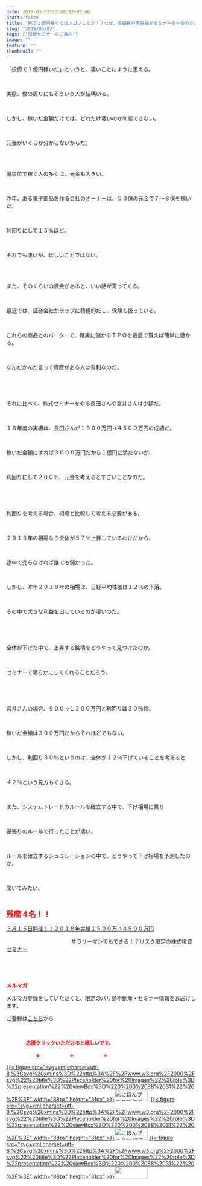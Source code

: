 ```yaml
---
date: 2019-03-02T22:09:12+09:00
draft: false
title: "株で１億円稼ぐのはスゴいことか！？なぜ、長田氏や宮井氏がセミナーをやるのか。"
slug: "2019/03/02"
tags: ["投資セミナーのご案内"]
image: ""
feature: ""
thumbnail: ""
---
```

<p>「投資で１億円稼いだ」というと、凄いことにように思える。</p><p> </p><p>実際、僕の周りにもそういう人が結構いる。</p><p> </p><p>しかし、稼いだ金額だけでは、どれだけ凄いのか判断できない。</p><p> </p><p>元金がいくらか分からないからだ。</p><p> </p><p><br/>億単位で稼ぐ人の多くは、元金も大きい。</p><p> </p><p>昨年、ある電子部品を作る会社のオーナーは、５０億の元金で７～８億を稼いだ。</p><p> </p><p>利回りにして１５％ほど。</p><p> </p><p>それでも凄いが、珍しいことではない。</p><p> </p><p><br/>また、そのくらいの資金があると、いい話が寄ってくる。</p><p> </p><p>最近では、証券会社がラップに積極的だし、保険も扱っている。</p><p> </p><p>これらの商品とのバーターで、確実に儲かるＩＰＯを裁量で貰えば簡単に儲かる。</p><p> </p><p>なんだかんだ言って資産がある人は有利なのだ。</p><p> </p><p> </p><p>それに比べて、株式セミナーをやる長田さんや宮井さんは少額だ。</p><p> </p><p>１８年度の実績は、長田さんが１５００万円→４５００万円の成績だ。</p><p> </p><p>稼いだ金額にすれば３０００万円だから１億円に満たないが、</p><p> </p><p>利回りにして２００％、元金を考えるとすごいことなのだ。</p><p> </p><p> </p><p>利回りを考える場合、相場と比較して考える必要がある。</p><p> </p><p>２０１３年の相場なら全体が５７％上昇しているわけだから、</p><p> </p><p>途中で売らなければ誰でも儲かった。</p><p> </p><p>しかし、昨年２０１８年の相場は、日経平均株価は１２％の下落。</p><p> </p><p>その中で大きな利益を出しているのが凄いのだ。</p><p> </p><p> </p><p>全体が下げた中で、上昇する銘柄をどうやって見つけたのか。</p><p> </p><p>セミナーで明らかにしてくれることだろう。</p><p> </p><p> </p><p>宮井さんの場合、９００→１２００万円と利回りは３０％超。</p><p> </p><p>稼いだ金額は３００万円だからそれほどでもない。</p><p> </p><p>しかし、利回り３０％というのは、全体が１２％下げていることを考えると</p><p> </p><p>４２％という見方もできる。</p><p> </p><p>また、システムトレードのルールを確立する中で、下げ相場に乗り</p><p> </p><p>逆張りのルールで行ったことが凄い。</p><p> </p><p>ルールを確立するシュミレーションの中で、どうやって下げ相場を予測したのか。</p><p> </p><p>聞いてみたい。</p><p> </p><p><span style="font-size: 1.4em;"><span style="font-weight: bold;"><span style="color: rgb(255, 0, 0);">残席４名！！</span></span></span></p><p><a href="https://ameblo.jp/baliclub/entry-12439962299.html" target="_blank">３月１５日開催！！</a><a href="https://ameblo.jp/baliclub/entry-12439962299.html" target="_blank">２０１８年実績１５００万→４５００万円</a>           </p><p>　　　　　　　　　　　　 <a href="https://ameblo.jp/baliclub/entry-12439962299.html" target="_blank">サラリーマンでもできる！？リスク限定の株式投資セミナー</a></p><p> </p><p> </p><p><span style="font-weight: bold;"><span style="color: rgb(255, 0, 0);">メルマガ</span></span></p><p>メルマガ登録をしていただくと、限定のバリ島不動産・セミナー情報をお届けします。</p><p>ご登録は<a href="f9eeVI" target="_blank">こちら</a>から</p><p style="text-align: center;"> </p><p><font color="#ff0000" size="2"><strong>　　　　応援クリックいただけると嬉しいです。</strong></font></p><p><font color="#ff0000" size="2"><strong>　　　　　　↓　　　　　　↓　　　　　　↓</strong></font></p><p><a href="ranking.html?p_cid=01260127" id="&amp;blogmura_banner">{{< figure src="svg+xml;charset=utf-8,%3Csvg%20xmlns%3D%22http%3A%2F%2Fwww.w3.org%2F2000%2Fsvg%22%20title%3D%22Placeholder%20for%20Images%22%20role%3D%22presentation%22%20viewBox%3D%220%200%2088%2031%22%20%2F%3E" width="88px" height="31px" >}}<noscript><img alt="にほんブログ村 海外生活ブログ バリ島情報へ" border="0" height="31" src="//overseas.blogmura.com/bali/img/bali88_31.gif" width="88"></noscript></a>  <a href="ranking.html?p_cid=01260127" id="&amp;blogmura_banner">{{< figure src="svg+xml;charset=utf-8,%3Csvg%20xmlns%3D%22http%3A%2F%2Fwww.w3.org%2F2000%2Fsvg%22%20title%3D%22Placeholder%20for%20Images%22%20role%3D%22presentation%22%20viewBox%3D%220%200%2088%2031%22%20%2F%3E" width="88px" height="31px" >}}<noscript><img alt="にほんブログ村 投資ブログ 不動産投資へ" border="0" height="31" src="//investment.blogmura.com/hudousantoushi/img/hudousantoushi88_31.gif" width="88"></noscript></a> <a href="link.php?1804582" title="人気ブログランキングへ">{{< figure src="svg+xml;charset=utf-8,%3Csvg%20xmlns%3D%22http%3A%2F%2Fwww.w3.org%2F2000%2Fsvg%22%20title%3D%22Placeholder%20for%20Images%22%20role%3D%22presentation%22%20viewBox%3D%220%200%2088%2031%22%20%2F%3E" width="88px" height="31px" >}}<noscript><img border="0" height="31" src="https://blog.with2.net/img/banner/banner_22.gif" width="88"></noscript></a></p><p> </p>

